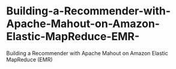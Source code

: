 # Building-a-Recommender-with-Apache-Mahout-on-Amazon-Elastic-MapReduce-EMR-
Building a Recommender with Apache Mahout on Amazon Elastic MapReduce (EMR)
